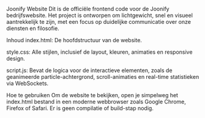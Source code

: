 Joonify Website
Dit is de officiële frontend code voor de Joonify bedrijfswebsite. Het project is ontworpen om lichtgewicht, snel en visueel aantrekkelijk te zijn, met een focus op duidelijke communicatie over onze diensten en filosofie.

Inhoud
index.html: De hoofdstructuur van de website.

style.css: Alle stijlen, inclusief de layout, kleuren, animaties en responsive design.

script.js: Bevat de logica voor de interactieve elementen, zoals de geanimeerde particle-achtergrond, scroll-animaties en real-time statistieken via WebSockets.

Hoe te gebruiken
Om de website te bekijken, open je simpelweg het index.html bestand in een moderne webbrowser zoals Google Chrome, Firefox of Safari. Er is geen compilatie of build-stap nodig.
